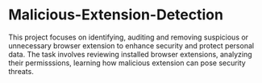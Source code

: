 # Malicious-Extension-Detection
This project focuses on identifying, auditing and removing suspicious or unnecessary browser extension to enhance security and protect personal data. The task involves reviewing installed browser extensions, analyzing their permisssions, learning how malicious extension can pose security threats.
